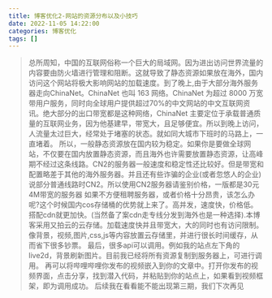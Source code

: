 ```yaml
---
title: 博客优化2-网站的资源分布以及小技巧
date: 2022-11-05 14:22:00
categories: 博客优化
tags: []
---
```


>总所周知，中国的互联网俗称一个巨大的局域网。因为进出访问世界流量的内容要由防火墙进行管理和阻断。这就导致了静态资源如果放在海外，国内访问这个网站将极大影响网站的加载速度。到了晚上,由于大部分海外服务器走向ChinaNet。ChinaNet 也叫 163 网络。ChinaNet 为超过 8000 万宽带用户服务，同时向全球用户提供超过70%的中文网站的中文互联网资讯。绝大部分的出口带宽都是这种网络，ChinaNet 主要定位于承载普通质量的互联网业务，因为他基建早，带宽大，且足够便宜。所以到晚上访问，人流量太过巨大，经常处于堵塞的状态。就如同大城市下班时的马路上，一直堵着。    所以，一般静态资源放在国内较为稳定。如果你是要做全球网站，不仅要在国内放置静态资源，而且海外也许需要放置静态资源，让高峰期不经过这条线路。CN2的服务器一般速度和稳定性还比较好。但是带宽和配置略差于其他的海外服务器。并且还有些诈骗的企业(或者忽悠人的企业)说部分普通线路时CN2。所以使用CN2服务器请鉴别价格，一版都是30元4M带宽的服务器    如果不方便租聘服务器，或者价格十分昂贵，该怎么办呢?这个时候国内cos存储桶的优势就上来了。高并发，速度快，价格低。搭配cdn就更加快。(当然备了案cdn走专线分发到海外也是一种选择).本博客采用又拍云的云存储。加载速度快并且带宽大，大的同时也有访问限制。    像背景，视频,图片,css,js等内容放置云存储里，并进行很长时间缓存，从而省下很多钞票。    最后，很多api可以调用。例如我的站点左下角的live2d，背景刷新图片。目前我已经将所有资源复制到服务器上，可进行调用。    再可以将哔哩哔哩你发布的视频嵌入到你的文章中。打开你发布的视频界面，点击分享，找到潜入代码，并粘贴到你的站点上，如果看到视频框架，即为调用成功。    后续我在看看能不能出现第三期，我们下次再见
